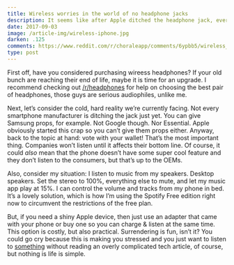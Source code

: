 ```yaml
---
title: Wireless worries in the world of no headphone jacks
description: It seems like after Apple ditched the headphone jack, everyone else is following suit. Google is rumored to ditch the 3.5mm jack on the upcoming Pixel 2, and the newly released Essential Phone has no jack either…
date: 2017-09-03
image: /article-img/wireless-iphone.jpg
darken: .125
comments: https://www.reddit.com/r/choraleapp/comments/6ypbb5/wireless_worries_in_2017_megathread/
type: post
---
```


First off, have you considered purchasing wireess headphones? If your old bunch are reaching their end of life, maybe it is time for an upgrade. I recommend checking out [/r/headphones](https://reddit.com/r/headphones) for help on choosing the best pair of headphones, those guys are serious audiophiles, unlike me.

Next, let’s consider the cold, hard reality we’re currently facing. Not every smartphone manufacturer is ditching the jack just yet. You can give Samsung props, for example. Not Google though. Nor Essential. Apple obviously started this crap so you can’t give them props either. Anyway, back to the topic at hand: vote with your wallet! That’s the most important thing. Companies won’t listen until it affects their bottom line. Of course, it could *also* mean that the phone doesn’t have some super cool feature and they don’t listen to the consumers, but that’s up to the OEMs.

Also, consider my situation: I listen to music from my speakers. Desktop speakers. Set the stereo to 100%, everything else to mute, and let my music app play at 15%. I can control the volume and tracks from my phone in bed. It’s a lovely solution, which is how I’m using the Spotify Free edition right now to circumvent the restrictions of the free plan.

But, if you need a shiny Apple device, then just use an adapter that came with your phone or buy one so you can charge & listen at the same time. This option is costly, but also practical. Surrendering is fun, isn’t it? You could go cry because this is making you stressed and you just want to listen to [something](/blog/the-first-of-the-many/) without reading an overly complicated tech article, of course, but nothing is life is simple.
